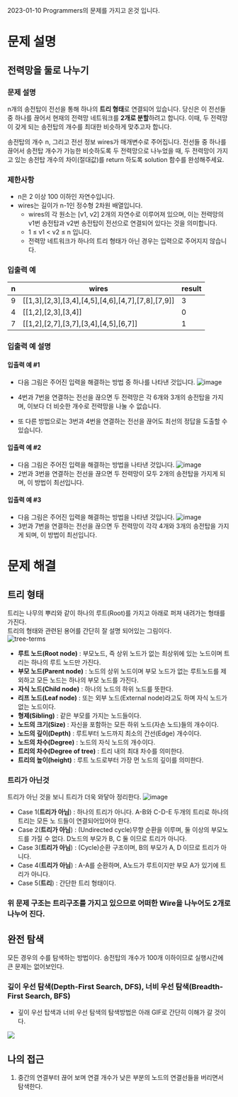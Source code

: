 2023-01-10
Programmers의 문제를 가지고 온것 입니다. 
# 문제 설명

## 전력망을 둘로 나누기
### 문제 설명
n개의 송전탑이 전선을 통해 하나의 **트리 형태**로 연결되어 있습니다. 
당신은 이 전선들 중 하나를 끊어서 현재의 전력망 네트워크를 **2개로 분할**하려고 합니다. 
이때, 두 전력망이 갖게 되는 송전탑의 개수를 최대한 비슷하게 맞추고자 합니다.

송전탑의 개수 n, 그리고 전선 정보 wires가 매개변수로 주어집니다. 
전선들 중 하나를 끊어서 송전탑 개수가 가능한 비슷하도록 두 전력망으로 나누었을 때, 
두 전력망이 가지고 있는 송전탑 개수의 차이(절대값)를 return 하도록 solution 함수를 완성해주세요.

### 제한사항
* n은 2 이상 100 이하인 자연수입니다.  
* wires는 길이가 n-1인 정수형 2차원 배열입니다.
   - wires의 각 원소는 [v1, v2] 2개의 자연수로 이루어져 있으며, 
     이는 전력망의 v1번 송전탑과 v2번 송전탑이 전선으로 연결되어 있다는 것을 의미합니다.
   - 1 ≤ v1 < v2 ≤ n 입니다.
   - 전력망 네트워크가 하나의 트리 형태가 아닌 경우는 입력으로 주어지지 않습니다.

### 입출력 예
|n|wires|result|
|------|---|---|
|9|[[1,3],[2,3],[3,4],[4,5],[4,6],[4,7],[7,8],[7,9]]|3|
|4|[[1,2],[2,3],[3,4]]|0|
|7|[[1,2],[2,7],[3,7],[3,4],[4,5],[6,7]]|1|

### 입출력 예 설명
#### 입출력 예 #1
* 다음 그림은 주어진 입력을 해결하는 방법 중 하나를 나타낸 것입니다.
![image](https://user-images.githubusercontent.com/71332005/211486992-f20a46f6-2d01-4d5c-b1f2-96cf5be6d036.png)

* 4번과 7번을 연결하는 전선을 끊으면 두 전력망은 각 6개와 3개의 송전탑을 가지며, 
  이보다 더 비슷한 개수로 전력망을 나눌 수 없습니다.
* 또 다른 방법으로는 3번과 4번을 연결하는 전선을 끊어도 최선의 정답을 도출할 수 있습니다.

#### 입출력 예 #2
* 다음 그림은 주어진 입력을 해결하는 방법을 나타낸 것입니다.
![image](https://user-images.githubusercontent.com/71332005/211487201-900661b4-f91c-4523-8c88-d483703e3b24.png)
* 2번과 3번을 연결하는 전선을 끊으면 두 전력망이 모두 2개의 송전탑을 가지게 되며, 
  이 방법이 최선입니다.

#### 입출력 예 #3
* 다음 그림은 주어진 입력을 해결하는 방법을 나타낸 것입니다.
![image](https://user-images.githubusercontent.com/71332005/211487305-88e71bd9-6188-4a46-9edb-e89bbe684b7e.png)
* 3번과 7번을 연결하는 전선을 끊으면 두 전력망이 각각 4개와 3개의 송전탑을 가지게 되며, 
  이 방법이 최선입니다.

# 문제 해결
## 트리 형태 
트리는 나무의 뿌리와 같이 하나의 루트(Root)를 가지고 아래로 퍼져 내려가는 형태를 가진다.  
트리의 형태와 관련된 용어를 간단히 잘 설명 되어있는 그림이다.  
![tree-terms](https://user-images.githubusercontent.com/71332005/211489783-01b7d267-8695-4983-978e-e3cb6eb7bda2.png)

* **루트 노드(Root node)** : 부모노드, 즉 상위 노드가 없는 최상위에 있는 노드이며 트리는 하나의 루트 노드만 가진다.
* **부모 노드(Parent node)** : 노드의 상위 노드이며 부모 노드가 없는 루트노드를 제외하고 모든 노드는 하나의 부모 노드를 가진다.
* **자식 노드(Child node)** : 하나의 노드의 하위 노드를 뜻한다.
* **리프 노드(Leaf node)** : 또는 외부 노드(External node)라고도 하며 자식 노드가 없는 노드이다.
* **형제(Sibling)** : 같은 부모를 가지는 노드들이다.
* **노드의 크기(Size)** : 자신을 포함하는 모든 하위 노드(자손 노드)들의 개수이다.
* **노드의 깊이(Depth)** : 루트부터 노드까지 최소의 간선(Edge) 개수이다. 
* **노드의 차수(Degree)** : 노드의 자식 노드의 개수이다. 
* **트리의 차수(Degree of tree)** : 트리 내의 최대 차수를 의미한다.
* **트리의 높이(height)** : 루트 노드로부터 가장 먼 노드의 깊이를 의미한다.

### 트리가 아닌것
트리가 아닌 것을 보니 트리가 더욱 와닿아 정리한다.
![image](https://user-images.githubusercontent.com/71332005/211497930-2a0ea925-f964-4e2b-9e3e-8ece653c93f6.png)
* Case 1(**트리가 아님**) : 하나의 트리가 아니다. A-B와 C-D-E 두개의 트리로 하나의 트리는 모든 노                             드들이 연결되어있어야 한다.
* Case 2(**트리가 아님**) : (Undirected cycle)무향 순환을 이루며, 둘 이상의 부모노드를 가질 수 없다. D노드의 부모가 B, C 둘 이므로 트리가 아니다.
* Case 3(**트리가 아님**) : (Cycle)순환 구조이며, B의 부모가 A, D 이므로 트리가 아니다.
* Case 4(**트리가 아님**) : A-A를 순환하며, A노드가 루트이지만 부모 A가 있기에 트리가 아니다.
* Case 5(**트리**) : 간단한 트리 형태이다.

### 위 문제 구조는 트리구조를 가지고 있으므로 어떠한 Wire을 나누어도 2개로 나누어 진다. 

## 완전 탐색
모든 경우의 수를 탐색하는 방법이다. 송전탑의 개수가 100개 이하이므로 실행시간에 큰 문제는 없어보인다.
### 깊이 우선 탐색(Depth-First Search, DFS), 너비 우선 탐색(Breadth-First Search, BFS)
* 깊이 우선 탑색과 너비 우선 탐색의 탐색방법은 아래 GIF로 간단히 이해가 갈 것이다. 
<img src="https://media.vlpt.us/images/hyehyes/post/06969134-f30c-47ca-a1bd-24449b0ed055/997C3C3E5BD01AF41D.gif">

## 나의 접근 
1. 중간의 연결부터 끊어 보며 연결 개수가 낮은 부분의 노드의 연결선들을 버리면서 탐색한다. 

 

